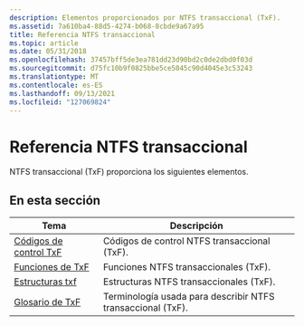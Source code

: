 ```yaml
---
description: Elementos proporcionados por NTFS transaccional (TxF).
ms.assetid: 7a610ba4-88d5-4274-b068-8cbde9a67a95
title: Referencia NTFS transaccional
ms.topic: article
ms.date: 05/31/2018
ms.openlocfilehash: 37457bff5de3ea781dd23d90bd2c0de2dbd0f03d
ms.sourcegitcommit: d75fc10b9f0825bbe5ce5045c90d4045e3c53243
ms.translationtype: MT
ms.contentlocale: es-ES
ms.lasthandoff: 09/13/2021
ms.locfileid: "127069824"
---
```

# <a name="transactional-ntfs-reference"></a>Referencia NTFS transaccional

NTFS transaccional (TxF) proporciona los siguientes elementos.

## <a name="in-this-section"></a>En esta sección



| Tema                                                                | Descripción                                                       |
|----------------------------------------------------------------------|-------------------------------------------------------------------|
| [Códigos de control TxF](transactional-ntfs-control-codes.md)<br/> | Códigos de control NTFS transaccional (TxF).<br/>                |
| [Funciones de TxF](txf-functions.md)<br/>                        | Funciones NTFS transaccionales (TxF).<br/>                    |
| [Estructuras txf](transactional-ntfs-structures.md)<br/>       | Estructuras NTFS transaccionales (TxF).<br/>                   |
| [Glosario de TxF](glossary.md)<br/>                              | Terminología usada para describir NTFS transaccional (TxF).<br/> |



 

 

 




